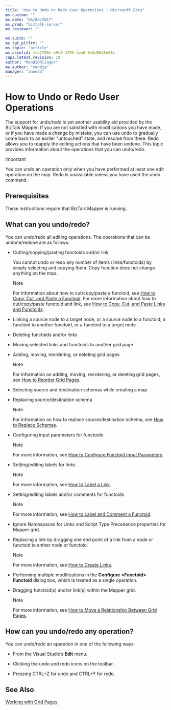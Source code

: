 ```yaml
---
title: "How to Undo or Redo User Operations | Microsoft Docs"
ms.custom: ""
ms.date: "06/08/2017"
ms.prod: "biztalk-server"
ms.reviewer: ""

ms.suite: ""
ms.tgt_pltfrm: ""
ms.topic: "article"
ms.assetid: 1cb3708e-a9c2-4795-aba0-9c6d9635e08c
caps.latest.revision: 10
author: "MandiOhlinger"
ms.author: "mandia"
manager: "anneta"
---
```

# How to Undo or Redo User Operations
The support for undo/redo is yet another usability aid provided by the BizTalk Mapper. If you are not satisfied with modifications you have made, or if you have made a change by mistake, you can use undo to gradually come back to an earlier "untouched" state, and resume from there. Redo allows you to reapply the editing actions that have been undone. This topic provides information about the operations that you can undo/redo.  
  
> [!IMPORTANT]
>  You can undo an operation only when you have performed at least one edit operation on the map. Redo is unavailable unless you have used the undo command.  
  
## Prerequisites  
 These instructions require that BizTalk Mapper is running.  
  
## What can you undo/redo?  
 You can undo/redo all editing operations. The operations that can be undone/redone are as follows:  
  
-   Cutting/copying/pasting functoids and/or link  
  
     You cannot undo or redo any number of items (links/functoids) by simply selecting and copying them. Copy function does not change anything on the map.  
  
    > [!NOTE]
    >  For information about how to cut/copy/paste a functoid, see [How to Copy, Cut, and Paste a Functoid](../core/how-to-copy-cut-and-paste-a-functoid.md). For more information about how to cut/copy/paste functoid and link, see [How to Copy, Cut, and Paste Links and Functoids](../core/how-to-copy-cut-and-paste-links-and-functoids.md).  
  
-   Linking a source node to a target node, or a source node to a functoid, a functoid to another functoid, or a functoid to a target node  
  
-   Deleting functoids and/or links  
  
-   Moving selected links and functoids to another grid page  
  
-   Adding, moving, reordering, or deleting grid pages  
  
    > [!NOTE]
    >  For information on adding, moving, reordering, or deleting grid pages, see [How to Reorder Grid Pages](../core/how-to-reorder-grid-pages.md).  
  
-   Selecting source and destination schemas while creating a map  
  
-   Replacing source/destination schema  
  
    > [!NOTE]
    >  For information on how to replace source/destination schema, see [How to Replace Schemas](../core/how-to-replace-schemas.md).  
  
-   Configuring input parameters for functoids  
  
    > [!NOTE]
    >  For more information, see [How to Configure Functoid Input Parameters](../core/how-to-configure-functoid-input-parameters.md).  
  
-   Setting/editing labels for links  
  
    > [!NOTE]
    >  For more information, see [How to Label a Link](../core/how-to-label-a-link.md).  
  
-   Setting/editing labels and/or comments for functoids  
  
    > [!NOTE]
    >  For more information, see [How to Label and Comment a Functoid](../core/how-to-label-and-comment-a-functoid.md).  
  
-   Ignore Namespaces for Links and Script Type Precedence properties for Mapper grid.  
  
-   Replacing a link by dragging one end point of a link from a node or functoid to anther node or functoid.  
  
    > [!NOTE]
    >  For more information, see [How to Create Links](../core/how-to-create-links.md).  
  
-   Performing multiple modifications in the **Configure \<Functoid> Functoid** dialog box, which is treated as a single operation.  
  
-   Dragging functoid(s) and/or link(s) within the Mapper grid.  
  
    > [!NOTE]
    >  For more information, see [How to Move a Relationship Between Grid Pages](../core/how-to-move-a-relationship-between-grid-pages.md).  
  
## How can you undo/redo any operation?  
 You can undo/redo an operation in one of the following ways:  
  
-   From the Visual Studio’s **Edit** menu.  
  
-   Clicking the undo and redo icons on the toolbar.  
  
-   Pressing CTRL+Z for undo and CTRL+Y for redo.  
  
## See Also  
 [Working with Grid Pages](../core/working-with-grid-pages.md)